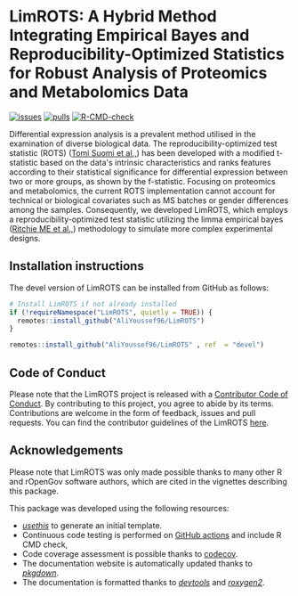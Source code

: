 # LimROTS: A Hybrid Method Integrating Empirical Bayes and Reproducibility-Optimized Statistics for Robust Analysis of Proteomics and Metabolomics Data

[![issues](https://img.shields.io/github/issues/AliYoussef96/LimROTS)](https://github.com/AliYoussef96/LimROTS/issues)
[![pulls](https://img.shields.io/github/issues-pr/AliYoussef96/LimROTS)](https://github.com/AliYoussef96/LimROTS/pulls)
[![R-CMD-check](https://github.com/AliYoussef96/LimROTS/workflows/rworkflows/badge.svg)](https://github.com/AliYoussef96/LimROTS/actions)
<!--[![codecov](https://codecov.io/gh/AliYoussef96/LimROTS/branch/devel/graph/badge.svg)](https://app.codecov.io/gh/AliYoussef96/LimROTS?branch=devel)-->
<!--[![codefactor](https://www.codefactor.io/repository/github/AliYoussef96/LimROTS/badge)](https://www.codefactor.io/repository/github/AliYoussef96/LimROTS)-->

Differential expression analysis is a prevalent method utilised in the
examination of diverse biological data. The reproducibility-optimized test
statistic (ROTS) ([Tomi Suomi et
al.,](https://journals.plos.org/ploscompbiol/article?id=10.1371/journal.pcbi.1005562))
has been developed with a modified t-statistic based on the data's intrinsic
characteristics and ranks features according to their statistical significance
for differential expression between two or more groups, as shown by the
f-statistic. Focusing on proteomics and metabolomics, the current ROTS
implementation cannot account for technical or biological covariates such as MS
batches or gender differences among the samples. Consequently, we developed
LimROTS, which employs a reproducibility-optimized test statistic utilizing the
limma empirical bayes ([Ritchie ME et
al.,](https://academic.oup.com/nar/article/43/7/e47/2414268)) methodology to
simulate more complex experimental designs.

## Installation instructions

The devel version of LimROTS can be installed from GitHub as follows:

``` r
# Install LimROTS if not already installed
if (!requireNamespace("LimROTS", quietly = TRUE)) {
  remotes::install_github("AliYoussef96/LimROTS")
}
```

``` r
remotes::install_github("AliYoussef96/LimROTS" , ref  = "devel")
```

## Code of Conduct

Please note that the LimROTS project is released with a [Contributor Code of
Conduct](https://bioconductor.org/about/code-of-conduct/). By contributing to
this project, you agree to abide by its terms. Contributions are welcome in the
form of feedback, issues and pull requests. You can find the contributor
guidelines of the LimROTS
[here](https://github.com/AliYoussef96/LimROTS/blob/main/CONTRIBUTING.md).

## Acknowledgements

Please note that LimROTS was only made possible thanks to many other R and
rOpenGov software authors, which are cited in the vignettes describing this
package.

This package was developed using the following resources:

-   [*usethis*](https://cran.r-project.org/web/packages/usethis/) to generate an
    initial template.
-   Continuous code testing is performed on [GitHub
    actions](https://github.com/features/actions) and include R CMD check,
-   Code coverage assessment is possible thanks to
    [codecov](https://app.codecov.io/gh/).
-   The documentation website is automatically updated thanks to
    [*pkgdown*](https://cran.r-project.org/web/packages/pkgdown/).
-   The documentation is formatted thanks to
    [*devtools*](https://cran.r-project.org/web/packages/devtools/) and
    [*roxygen2*](https://cran.r-project.org/web/packages/roxygen2/).
